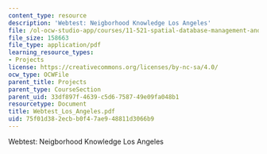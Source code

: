 ```yaml
---
content_type: resource
description: 'Webtest: Neigborhood Knowledge Los Angeles'
file: /ol-ocw-studio-app/courses/11-521-spatial-database-management-and-advanced-geographic-information-systems-spring-2003/75f01d382ecbb0f47ae948811d3066b9_Webtest_Los_Angeles.pdf
file_size: 158663
file_type: application/pdf
learning_resource_types:
- Projects
license: https://creativecommons.org/licenses/by-nc-sa/4.0/
ocw_type: OCWFile
parent_title: Projects
parent_type: CourseSection
parent_uid: 33df897f-4639-c5d6-7587-49e09fa048b1
resourcetype: Document
title: Webtest_Los_Angeles.pdf
uid: 75f01d38-2ecb-b0f4-7ae9-48811d3066b9
---
```

Webtest: Neigborhood Knowledge Los Angeles
